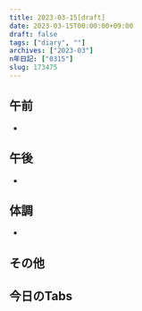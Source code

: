 ```yaml
---
title: 2023-03-15[draft]
date: 2023-03-15T00:00:00+09:00
draft: false
tags: ["diary", ""]
archives: ["2023-03"]
n年日記: ["0315"]
slug: 173475
---
```

## 午前
- 
## 午後
- 
## 体調
- 
## その他
## 今日のTabs